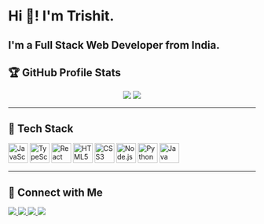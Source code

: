 # Hi 👋! I'm Trishit.
I'm a Full Stack Web Developer from India.
---
<!--
More about me: [My Website](https://yourwebsite.com)

---
<!--
## 📊 GitHub Stats
<p align="center">
  <img src="https://github-readme-stats.vercel.app/api?username=trishitkb&show_icons=true&theme=dark" height="165" />
  <img src="https://github-readme-stats.vercel.app/api/top-langs/?username=trishitkb&layout=compact&theme=dark" height="165" />
</p>

-->

## 🏆 GitHub Profile Stats
<p align="center">
  <img src="https://github-profile-summary-cards.vercel.app/api/cards/stats?username=trishitkb&theme=dracula" />
  <img src="https://github-profile-summary-cards.vercel.app/api/cards/most-commit-language?username=trishitkb&theme=dracula" />
</p>

---

## 🚀 Tech Stack
<p align="left">
  <img src="https://cdn.jsdelivr.net/gh/devicons/devicon/icons/javascript/javascript-original.svg" alt="JavaScript" width="40" height="40"/>
  <img src="https://cdn.jsdelivr.net/gh/devicons/devicon/icons/typescript/typescript-original.svg" alt="TypeScript" width="40" height="40"/>
  <img src="https://cdn.jsdelivr.net/gh/devicons/devicon/icons/react/react-original.svg" alt="React" width="40" height="40"/>
  <img src="https://cdn.jsdelivr.net/gh/devicons/devicon/icons/html5/html5-original.svg" alt="HTML5" width="40" height="40"/>
  <img src="https://cdn.jsdelivr.net/gh/devicons/devicon/icons/css3/css3-original.svg" alt="CSS3" width="40" height="40"/>
  <img src="https://cdn.jsdelivr.net/gh/devicons/devicon/icons/nodejs/nodejs-original.svg" alt="Node.js" width="40" height="40"/>
  <img src="https://cdn.jsdelivr.net/gh/devicons/devicon/icons/python/python-original.svg" alt="Python" width="40" height="40"/>
  <img src="https://cdn.jsdelivr.net/gh/devicons/devicon/icons/java/java-original.svg" alt="Java" width="40" height="40"/>
</p>

---

## 🔗 Connect with Me
<p align="left">
  <a href="https://instagram.com/trishitkb">
    <img src="https://img.shields.io/badge/Instagram-E4405F?style=for-the-badge&logo=instagram&logoColor=white" />
  </a>
  <a href="https://linkedin.com/in/trishitkb">
    <img src="https://img.shields.io/badge/LinkedIn-0077B5?style=for-the-badge&logo=linkedin&logoColor=white" />
</a>

<a href="https://twitter.com/trishitkb">
    <img src="https://img.shields.io/badge/Twitter-1DA1F2?style=for-the-badge&logo=twitter&logoColor=white" />
</a>

  <a href="mailto:trishitkantibhuinya@gmail.com">
    <img src="https://img.shields.io/badge/Gmail-D14836?style=for-the-badge&logo=gmail&logoColor=white" />
  </a>
  <!--
  <a href="https://yourwebsite.com">
    <img src="https://img.shields.io/badge/Website-000000?style=for-the-badge&logo=About.me&logoColor=white" />
  </a>
  -->
</p>

<!--
**trishitkb/trishitkb** is a ✨ _special_ ✨ repository because its `README.md` (this file) appears on your GitHub profile.

Here are some ideas to get you started:

- 🔭 I’m currently working on ...
- 🌱 I’m currently learning ...
- 👯 I’m looking to collaborate on ...
- 🤔 I’m looking for help with ...
- 💬 Ask me about ...
- 📫 How to reach me: ...
- 😄 Pronouns: ...
- ⚡ Fun fact: ...
-->
